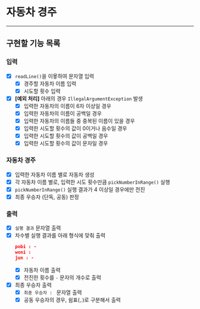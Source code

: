 # 자동차 경주

---

## 구현할 기능 목록

### 입력

- [X] `readLine()`을 이욯하여 문자열 입력
    - [X] 경주할 자동차 이름 입력
    - [X] 시도할 횟수 입력
- [X] **[예외 처리]** 아래의 경우 `IllegalArgumentException` 발생
    - [X] 입력한 자동차의 이름이 6자 이상일 경우
    - [X] 입력한 자동차의 이름이 공백일 경우
    - [X] 입력한 자동차의 이름들 중 중복된 이름이 있을 경우
    - [X] 입력한 시도할 횟수의 값이 0이거나 음수일 경우
    - [X] 입력한 시도할 횟수의 값이 공백일 경우
    - [X] 입력한 시도할 횟수의 값이 문자일 경우

### 자동차 경주

- [X] 입력한 자동차 이름 별로 자동차 생성
- [X] 각 자동차 이름 별로, 입력한 시도 횟수만큼 `pickNumberInRange()` 실행
- [X] `pickNumberInRange()` 실행 결과가 4 이상일 경우에만 전진
- [X] 최종 우승자 (단독, 공동) 판정

### 출력

- [X] `실행 결과` 문자열 출력
- [X] 차수별 실행 결과를 아래 형식에 맞춰 출력
    ``` JSON
    pobi : -
    woni :
    jun : -
    ```
    - [X] 자동차 이름 출력
    - [X] 전진한 횟수를 `-` 문자의 개수로 출력
- [X] 최종 우승자 출력
    - [X] `최종 우승자 : ` 문자열 출력
    - [X] 공동 우승자의 경우, 쉼표(`,`)로 구분해서 출력
